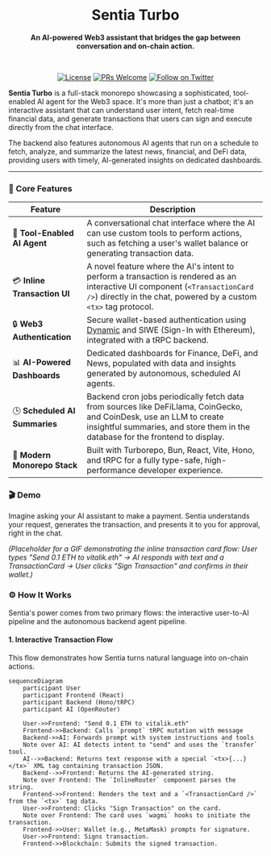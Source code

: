 <div align="center">
  <br />
  <br />
  <h1 style="border-bottom: none;">Sentia Turbo</h1>
  <p><b>An AI-powered Web3 assistant that bridges the gap between conversation and on-chain action.</b></p>
  <br />
  
  <p>
    <a href="#"><img src="https://img.shields.io/badge/license-MIT-blue.svg" alt="License"></a>
    <a href="#"><img src="https://img.shields.io/badge/PRs-welcome-brightgreen.svg" alt="PRs Welcome"></a>
    <a href="#"><img src="https://img.shields.io/twitter/follow/clar1k_?style=social&logo=twitter" alt="Follow on Twitter"></a>
  </p>

</div>

**Sentia Turbo** is a full-stack monorepo showcasing a sophisticated, tool-enabled AI agent for the Web3 space. It's more than just a chatbot; it's an interactive assistant that can understand user intent, fetch real-time financial data, and generate transactions that users can sign and execute directly from the chat interface.

The backend also features autonomous AI agents that run on a schedule to fetch, analyze, and summarize the latest news, financial, and DeFi data, providing users with timely, AI-generated insights on dedicated dashboards.

---

### 🌟 Core Features

| Feature                       | Description                                                                                                                                                                                                    |
| ----------------------------- | -------------------------------------------------------------------------------------------------------------------------------------------------------------------------------------------------------------- |
| 🤖 **Tool-Enabled AI Agent** | A conversational chat interface where the AI can use custom tools to perform actions, such as fetching a user's wallet balance or generating transaction data.                                                    |
| 💳 **Inline Transaction UI** | A novel feature where the AI's intent to perform a transaction is rendered as an interactive UI component (`<TransactionCard />`) directly in the chat, powered by a custom `<tx>` tag protocol.                   |
| 🔒 **Web3 Authentication** | Secure wallet-based authentication using [Dynamic](https://www.dynamic.xyz/) and SIWE (Sign-In with Ethereum), integrated with a tRPC backend.                                                                  |
| 📊 **AI-Powered Dashboards** | Dedicated dashboards for Finance, DeFi, and News, populated with data and insights generated by autonomous, scheduled AI agents.                                                                                |
| 🕒 **Scheduled AI Summaries** | Backend cron jobs periodically fetch data from sources like DeFiLlama, CoinGecko, and CoinDesk, use an LLM to create insightful summaries, and store them in the database for the frontend to display.             |
| 🚀 **Modern Monorepo Stack** | Built with Turborepo, Bun, React, Vite, Hono, and tRPC for a fully type-safe, high-performance developer experience.                                                                                            |

### 🎬 Demo

Imagine asking your AI assistant to make a payment. Sentia understands your request, generates the transaction, and presents it to you for approval, right in the chat.

*(Placeholder for a GIF demonstrating the inline transaction card flow: User types "Send 0.1 ETH to vitalik.eth" -> AI responds with text and a TransactionCard -> User clicks "Sign Transaction" and confirms in their wallet.)*

### ⚙️ How It Works

Sentia's power comes from two primary flows: the interactive user-to-AI pipeline and the autonomous backend agent pipeline.

#### 1. Interactive Transaction Flow

This flow demonstrates how Sentia turns natural language into on-chain actions.

```mermaid
sequenceDiagram
    participant User
    participant Frontend (React)
    participant Backend (Hono/tRPC)
    participant AI (OpenRouter)

    User->>Frontend: "Send 0.1 ETH to vitalik.eth"
    Frontend->>Backend: Calls `prompt` tRPC mutation with message
    Backend->>AI: Forwards prompt with system instructions and tools
    Note over AI: AI detects intent to "send" and uses the `transfer` tool.
    AI-->>Backend: Returns text response with a special `<tx>{...}</tx>` XML tag containing transaction JSON.
    Backend-->>Frontend: Returns the AI-generated string.
    Note over Frontend: The `InlineRouter` component parses the string.
    Frontend->>Frontend: Renders the text and a `<TransactionCard />` from the `<tx>` tag data.
    User->>Frontend: Clicks "Sign Transaction" on the card.
    Note over Frontend: The card uses `wagmi` hooks to initiate the transaction.
    Frontend->>User: Wallet (e.g., MetaMask) prompts for signature.
    User->>Frontend: Signs transaction.
    Frontend->>Blockchain: Submits the signed transaction.

